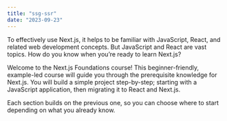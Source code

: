 ```yaml
---
title: "ssg-ssr"
date: "2023-09-23"
---
```


To effectively use Next.js, it helps to be familiar with JavaScript, React, and related web development concepts. But JavaScript and React are vast topics. How do you know when you’re ready to learn Next.js?

Welcome to the Next.js Foundations course! This beginner-friendly, example-led course will guide you through the prerequisite knowledge for Next.js. You will build a simple project step-by-step; starting with a JavaScript application, then migrating it to React and Next.js.

Each section builds on the previous one, so you can choose where to start depending on what you already know.
